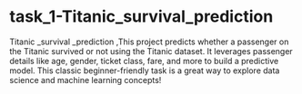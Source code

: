 # task_1-Titanic_survival_prediction
 Titanic _survival _prediction ,This project predicts whether a passenger on the Titanic survived or not using the Titanic dataset. It leverages passenger details like age, gender, ticket class, fare, and more to build a predictive model. This classic beginner-friendly task is a great way to explore data science and machine learning concepts!
